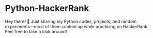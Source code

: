 # Python-HackerRank
Hey there! 👋 Just sharing my Python codes, projects, and random experiments—most of them cooked up while practicing on HackerRank. Feel free to take a look around!
